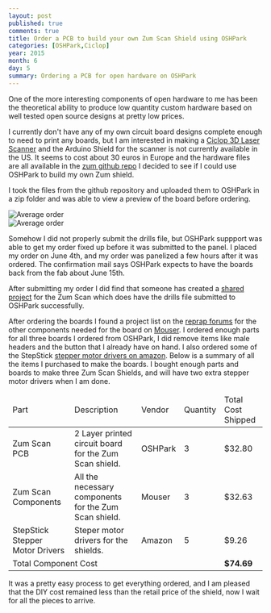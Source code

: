 ```yaml
---
layout: post
published: true
comments: true
title: Order a PCB to build your own Zum Scan Shield using OSHPark
categories: [OSHPark,Ciclop]
year: 2015
month: 6
day: 5
summary: Ordering a PCB for open hardware on OSHPark
---
```


One of the more interesting components of open hardware to me has been the theoretical ability to produce low quantity custom hardware based on well tested open source designs at pretty low prices.

I currently don't have any of my own circuit board designs complete enough to need to print any boards, but I am interested in making a [Ciclop 3D Laser Scanner](http://www.thingiverse.com/thing:740357) and the Arduino Shield for the scanner is not currently available in the US.  It seems to cost about 30 euros in Europe and the hardware files are all available in the [zum github repo](https://github.com/bq/zum) I decided to see if I could use OSHPark to build my own Zum shield.

I took the files from the github repository and uploaded them to OSHPark in a zip folder and was able to view a preview of the board before ordering.

<div class="row">
  <div class="col-md-6">
  <img alt="Average order" src="http://garthvh.com/assets/img/ciclop/zum_scan_pcb_front.png" class="img-responsive img-rounded" />
  </div>
  <div class="col-md-6">
  <img alt="Average order" src="http://garthvh.com/assets/img/ciclop/zum_scan_pcb_front.png" class="img-responsive img-rounded" />
  </div>
</div>

Somehow I did not properly submit the drills file, but OSHPark suppport was able to get my order fixed up before it was submitted to the panel. I placed my order on June 4th, and my order was panelized a few hours after it was ordered. The confirmation mail says OSHPark expects to have the boards back from the fab about June 15th.

After submitting my order I did find that someone has created a [shared project](https://oshpark.com/shared_projects/DvU87rGe) for the Zum Scan which does have the drills file submitted to OSHPark successfully.

After ordering the boards I found a project list on the [reprap forums](http://forums.reprap.org/read.php?138,461968) for the other components needed for the board on [Mouser](https://www.mouser.com/ProjectManager/ProjectDetail.aspx?AccessID=6952239cf8).  I ordered enough parts for all three boards I ordered from OSHPark, I did remove items like male headers and the button that I already have on hand. I also ordered some of the StepStick [stepper motor drivers on amazon](http://www.amazon.com/gp/product/B00MQR93QC).  Below is a summary of all the items I purchased to make the boards.  I bought enough parts and boards to make three Zum Scan Shields, and will have two extra stepper motor drivers when I am done.

<table class="table table-striped table-bordered table-hover">
  <thead>
    <tr>
      <td>Part</td>
      <td>Description</td>
      <td>Vendor</td>
      <td>Quantity</td>
      <td>Total Cost Shipped</td>
    </tr>
  <thead>
  <tbody>
    <tr>
      <td>Zum Scan PCB</td>
      <td>2 Layer printed circuit board for the Zum Scan shield.</td>
      <td>OSHPark</td>
      <td>3</td>
      <td>$32.80</td>
    </tr>
    <tr>
      <td>Zum Scan Components</td>
      <td>All the necessary components for the Zum Scan shield.</td>
      <td>Mouser</td>
      <td>3</td>
      <td>$32.63</td>
    </tr>
    <tr>
      <td>StepStick Stepper Motor Drivers</td>
      <td>Steper motor drivers for the shields.</td>
      <td>Amazon</td>
      <td>5</td>
      <td>$9.26</td>
    </tr>
    <tr>
      <td colspan="4">Total Component Cost</td>
      <td><strong>$74.69</strong></td>
    </tr>
  </tbody>
</table>

It was a pretty easy process to get everything ordered, and I am pleased that the DIY cost remained less than the retail price of the shield, now I wait for all the pieces to arrive.
